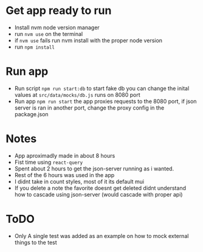 # Get app ready to run

- Install nvm node version manager
- run `nvm use` on the terminal
- if `nvm use` fails run nvm install with the proper node version
- run `npm install`

# Run app

- Run script `npm run start:db` to start fake db you can change the inital values at `src/data/mocks/db.js` runs on 8080 port
- Run app `npm run start` the app proxies requests to the 8080 port, if json server is ran in another port, change the proxy config in the package.json

# Notes

- App aproximadly made in about 8 hours
- Fist time using `react-query`
- Spent about 2 hours to get the json-server running as i wanted.
- Rest of the 6 hours was used in the app
- I didnt take in count styles, most of it its default mui
- If you delete a note the favorite doesnt get deleted didnt understand how to cascade using json-server (would cascade with proper api)

# ToDO

- Only A single test was added as an example on how to mock external things to the test
